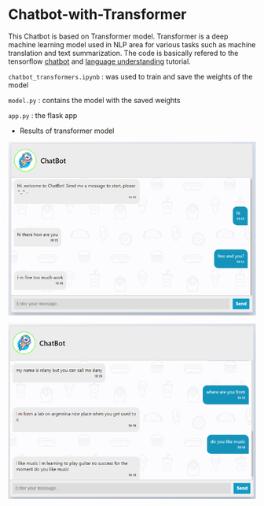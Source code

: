 # Chatbot-with-Transformer

This Chatbot is based on Transformer model. Transformer is a deep machine learning model used in NLP area for various tasks such as machine translation and text summarization.
The code is basically refered to the tensorflow [chatbot](https://blog.tensorflow.org/2019/05/transformer-chatbot-tutorial-with-tensorflow-2.html) and [language understanding](https://www.tensorflow.org/text/tutorials/transformer) tutorial.

`chatbot_transformers.ipynb` : was used to train and save the weights of the model

`model.py` : contains the model with the saved weights 

`app.py` : the flask app

- Results of transformer model

![Alt text](results/chatbot_screenshot1.png?raw=true "chatbot")


![Alt text](results/chatbot_screenshot2.png?raw=true "chatbot")
